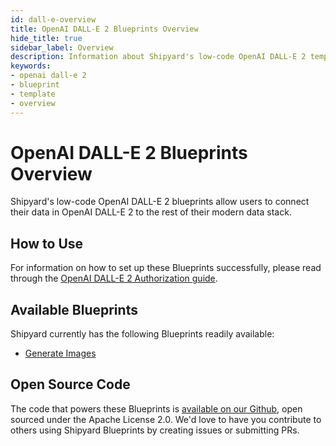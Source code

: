 ```yaml
---
id: dall-e-overview
title: OpenAI DALL-E 2 Blueprints Overview
hide_title: true
sidebar_label: Overview
description: Information about Shipyard's low-code OpenAI DALL-E 2 templates.
keywords:
- openai dall-e 2
- blueprint
- template
- overview
---
```


# OpenAI DALL-E 2 Blueprints Overview

Shipyard's low-code OpenAI DALL-E 2 blueprints allow users to connect their data in OpenAI DALL-E 2 to the rest of their modern data stack.


## How to Use
For information on how to set up these Blueprints successfully, please read through the [OpenAI DALL-E 2 Authorization guide](dall-e-authorization.md).


## Available Blueprints
Shipyard currently has the following Blueprints readily available: 
- [Generate Images](dall-e-generate-images.md)

## Open Source Code
The code that powers these Blueprints is [available on our Github](None), open sourced under the Apache License 2.0. We'd love to have you contribute to others using Shipyard Blueprints by creating issues or submitting PRs.
